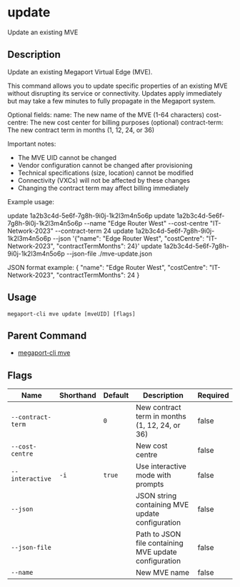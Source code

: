# update

Update an existing MVE

## Description

Update an existing Megaport Virtual Edge (MVE).

This command allows you to update specific properties of an existing MVE without disrupting its service or connectivity. Updates apply immediately but may take a few minutes to fully propagate in the Megaport system.

Optional fields:
name: The new name of the MVE (1-64 characters)
cost-centre: The new cost center for billing purposes (optional)
contract-term: The new contract term in months (1, 12, 24, or 36)

Important notes:
- The MVE UID cannot be changed
- Vendor configuration cannot be changed after provisioning
- Technical specifications (size, location) cannot be modified
- Connectivity (VXCs) will not be affected by these changes
- Changing the contract term may affect billing immediately

Example usage:

update 1a2b3c4d-5e6f-7g8h-9i0j-1k2l3m4n5o6p
update 1a2b3c4d-5e6f-7g8h-9i0j-1k2l3m4n5o6p --name "Edge Router West" --cost-centre "IT-Network-2023" --contract-term 24
update 1a2b3c4d-5e6f-7g8h-9i0j-1k2l3m4n5o6p --json '{"name": "Edge Router West", "costCentre": "IT-Network-2023", "contractTermMonths": 24}'
update 1a2b3c4d-5e6f-7g8h-9i0j-1k2l3m4n5o6p --json-file ./mve-update.json

JSON format example:
{
"name": "Edge Router West",
"costCentre": "IT-Network-2023",
"contractTermMonths": 24
}



## Usage

```
megaport-cli mve update [mveUID] [flags]
```



## Parent Command

* [megaport-cli mve](megaport-cli_mve.md)




## Flags

| Name | Shorthand | Default | Description | Required |
|------|-----------|---------|-------------|----------|
| `--contract-term` |  | `0` | New contract term in months (1, 12, 24, or 36) | false |
| `--cost-centre` |  |  | New cost centre | false |
| `--interactive` | `-i` | `true` | Use interactive mode with prompts | false |
| `--json` |  |  | JSON string containing MVE update configuration | false |
| `--json-file` |  |  | Path to JSON file containing MVE update configuration | false |
| `--name` |  |  | New MVE name | false |



